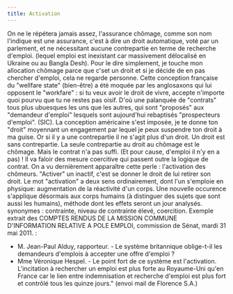 ```yaml
---
title: Activation
---
```


On ne le répétera jamais assez, l'assurance chômage, comme son nom l'indique est une assurance, c'est à dire un droit automatique, voté par un parlement, et ne nécessitant aucune contrepartie en terme de recherche d'emploi. (lequel emploi est inexistant car massivement délocalisé en Ukraine ou au Bangla Desh). Pour le dire simplement, je touche mon allocation chômage parce que c'set un droit et si je décide de en pas chercher d'emploi, cela ne regarde personne. Cette conception française du "wellfare state" (bien-être) a été moquée par les anglosaxons qui lui opposent le "workfare" : si tu veux avoir le droit de vivre, accepte n'importe quoi pourvu que tu ne restes pas oisif. D'où une palanquée de "contrats" tous plus ubuesques les uns que les autres, qui sont "proposés" aux "demandeur d'emploi" lesquels sont aujourd'hui rebaptisés "prospecteurs d'emploi". (SIC). La conception américaine s'est imposée, je te donne ton "droit" moyennant un engagement par lequel je peux suspendre ton droit à ma guise. Or si il y a une contrepartie il ne s'agit plus d'un droit. Un droit est sans contrepartie. La seule contrepartie au droit au chômage est le chômage. Mais le contrat n'a pas suffi. (Et pour cause, d'emploi il n'y en a pas) ! Il va faloir des mesure coercitive qui passent outre la logique de contrat. On a vu dernièrement apparaître cette perle : l'activation des chômeurs. "Activer" un inactif, c'est se donner le droit de lui retirer son droit. Le mot "activation" a deux sens ordinairement, dont l'un s'emploie en physique: augmentation de la réactivité d'un corps. Une nouvelle occurence s'applique désormais aux corps humains (à distinguer des sujets que sont aussi les humains), méthode dont les effets  seront un jour analysés. synonymes : contrainte, niveau de contrainte élevé, coercition. Exemple extrait des COMPTES RENDUS DE LA MISSION COMMUNE D'INFORMATION RELATIVE A POLE EMPLOI, commission de Sénat, mardi 31 mai 2011. :
- M. Jean-Paul Alduy, rapporteur. - Le système britannique oblige-t-il les demandeurs d'emplois à accepter une offre d'emploi ?
- Mme Véronique Hespel. - Le point fort de ce système est l'activation. L'incitation à rechercher un emploi est plus forte au Royaume-Uni qu'en France car le lien entre indemnisation et recherche d'emploi est plus fort et contrôlé tous les quinze jours." (envoi mail de Florence S.A.)
